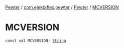 [Pewter](../../index.md) / [com.ejektaflex.pewter](../index.md) / [Pewter](index.md) / [MCVERSION](./-m-c-v-e-r-s-i-o-n.md)

# MCVERSION

`const val MCVERSION: `[`String`](https://kotlinlang.org/api/latest/jvm/stdlib/kotlin/-string/index.html)